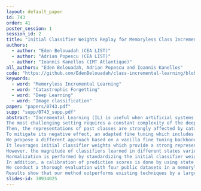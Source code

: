 ```yaml
---
layout: default_paper
id: 743
order: 41
poster_session: 1
session_id: 2
title: "Initial Classifier Weights Replay for Memoryless Class Incremental Learning"
authors:
  - author: "Eden Belouadah (CEA LIST)"
  - author: "Adrian Popescu (CEA LIST)"
  - author: "Ioannis Kanellos (IMT Atlantique)"
all_authors: "Eden Belouadah, Adrian Popescu and Ioannis Kanellos"
code: "https://github.com/EdenBelouadah/class-incremental-learning/blob/master/siw/"
keywords:
  - word: "Memoryless Incremental Learning"
  - word: "Catastrophic Forgetting"
  - word: "Deep Learning"
  - word: "Image classification"
paper: "papers/0743.pdf"
supp: "supp/0743_supp.pdf"
abstract: "Incremental Learning (IL) is useful when artificial systems need to deal with streams of data and do not have access to all data at all times.
The most challenging setting requires a constant complexity of the deep model and an incremental model update without access to a bounded memory of past data.
Then, the representations of past classes are strongly affected by catastrophic forgetting.
To mitigate its negative effect, an adapted fine tuning which includes knowledge distillation is usually deployed.
We propose a different approach based on a vanilla fine tuning backbone.
It leverages initial classifier weights which provide a strong representation of past classes because they are trained with all class data.
However, the magnitude of classifiers learned in different states varies and normalization is needed for a fair handling of all classes.
Normalization is performed by standardizing the initial classifier weights, which are assumed to be normally distributed.
In addition, a calibration of prediction scores is done by using state level statistics to further improve classification fairness.
We conduct a thorough evaluation with four public datasets in a memoryless incremental learning setting. 
Results show that our method outperforms existing techniques by a large margin for large-scale datasets."
slides-id: 38934025
---
```

